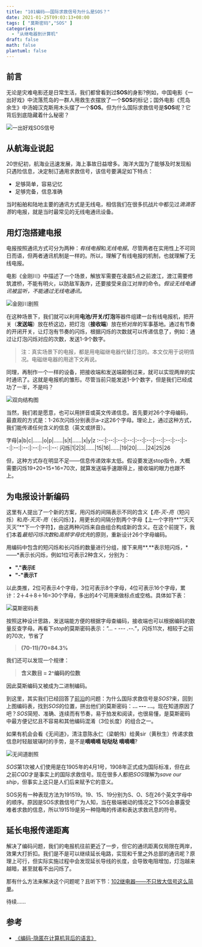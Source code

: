 ```yaml
---
title: "101编码——国际求救信号为什么是SOS？"
date: 2021-01-25T09:03:13+08:00
tags: [ "莫斯密码","SOS" ]
categories:
  - "从继电器到计算机"
draft: false
math: false
plantuml: false
---
```


## <a name="1">前言</a>
无论是灾难电影还是日常生活，我们都曾看到过**SOS**的身影?例如，中国电影《一出好戏》中流落荒岛的一群人用救生衣摆放了一个**SOS**的标记；国外电影《荒岛余生》中汤姆汉克斯用木头摆了一个**SOS**。但为什么国际求救信号是**SOS**呢？它背后到底隐藏着什么秘密？

![一出好戏SOS信号](https://ansoncao.me/myblogtalk/img/20210125100609.png)

## 从航海业说起

20世纪初，航海业迅速发展，海上事故日益增多。海洋大国为了能够及时发现船只遇险信息，决定制订通用求救信号，该信号要满足如下特点：

- 足够简单，容易记忆
- 足够完备，信息准确

当时船舶和陆地主要的通讯方式是无线电，相信我们在很多抗战片中都见过*滴滴答答*的电报，就是当时最常见的无线电通讯设备。

## 用灯泡搭建电报
电报按照通讯方式可分为两种：*有线电报*和*无线电报*。尽管两者在实用性上不可同日而语，但两者通讯机制是一样的。所以，理解了有线电报的机制，也就理解了无线电报。

电影《金刚川》中描述了一个场景，解放军需要在凌晨5点之前渡江，渡江需要修筑渡桥，不能有明火，以防敌军轰炸，还要接受来自江对岸的命令。*假设无线电通讯被监听，不能通过无线电通讯。*

![金刚川剧照](https://ansoncao.me/myblogtalk/img/20210125210004.png)

在这种场景下，我们就可以利用**电池/开关/灯泡**等器件组建一台有线电报机，把开关（**发送端**）放在桥这边，把灯泡（**接收端**）放在桥对岸的军事基地。通过有节奏的开闭开关，让灯泡有节奏的闪烁，根据闪烁的次数就可以传递信息了，例如：通过让灯泡闪烁对应的次数，发送1-9个数字。

> 注：真实场景下的电报，都是用电磁继电器代替灯泡的。本文仅用于说明情况。电磁继电器的用途下文再说。

同理，再制作一个一样的设备，把接收端和发送端颠倒过来，就可以实现两岸的实时通讯了。这就是电报机的雏形。尽管当前只能发送1-9个数字，但是我们已经成功了一半，不是吗？

![双向结构图](https://res.weread.qq.com/wrepub/epub_33381009_47)

当然，我们若是愿意，也可以用拼音或英文传递信息。首先要对26个字母编码，最直观的方式是：1-26次闪烁分别表示a-z这26个字母。理论上，通过这种方式，我们能传递任何含义的信息（英文或拼音）。

字母|a|b|c|……|o|p|……|s|t|……|x|y|z
:--:|:--:|:--:|:--:|:--:|:--:|:--:|:--:|:--:|:--:|:--:|:--:|:--:|:--:|:--:
闪烁|1|2|3|……|15|16|……|19|20|……|24|25|26

但，这种方式存在明显不足——信息传递效率太低。假设要发送stop指令，大概需要闪烁19+20+15+16=70次，就算发送端手速跟得上，接收端的眼力也跟不上。

## 为电报设计新编码
这里有人提出了一个新的方案，用闪烁的间隔表示不同的含义【*亮-灭-亮*（短闪烁）和*亮-灭灭-亮*（长闪烁）】，用更长的间隔分割两个字母【上一个字符**"“灭灭灭灭”**下一个字符】，由这两种闪烁来自由组合构成新的含义。在这个前提下，我们本着*最短闪烁次数*和*高频字母优先*的原则，重新设计26个字母编码。

用编码中包含的短闪烁和长闪烁的数量进行分组，接下来用**.**表示短闪烁，*——*表示长闪烁，例如1位可表示2种含义，分别为：

- **"."表示E**
- **"-"表示T**

以此类推，2位可表示4个字母，3位可表示8个字母，4位可表示16个字母，累计：2＋4＋8＋16=30个字母，多出的4个可用来做标点或空格。具体如下表：

![莫斯密码表](https://res.weread.qq.com/wrepub/epub_33381009_17)

按照这种设计思路，发送端能方便的根据字母查编码，接收端也可以根据编码的数量反查字母。再看下*stop*的莫斯密码表示：*"... - --- .--."*，闪烁11次，相较于之前的70次，节省了

> **(70-11)/70=84.3%**

我们还可以发现一个规律：

> **含义数目 = 2^编码的位数**

因此莫斯编码又被成为二进制编码。

到这里，其实我们已经回答了[前沿](#1)的问题：为什么国际求救信号是*SOS*?来，回到上图编码表，找到*SOS*的位置，拼出他们的莫斯密码：**... --- ...**。现在知道原因了吧？*SOS*简短、准确、连续而有节奏，易于拍发和阅读，也很易懂，是莫斯密码中最方便记忆且不容易和其他编码混淆（3位长度）的组合之一。

如果有机会会看《无间道》，清注意陈永仁（梁朝伟）给黄sir（黄秋生）传递求救信息时轻敲玻璃时的手势，是不是**嘀嘀嘀 哒哒哒 嘀嘀嘀**?

![无间道剧照](https://ansoncao.me/myblogtalk/img/20210125192939.png)

*SOS*第1次被人们使用是在1905年的4月1号，1908年正式成为国际标准，但在此之前*CQD*才是事实上的国际求救信号。现在很多人都把*SOS*理解为*save our ship*，但事实上这只是人们后来赋予它的意义。


SOS另有一种表现方法为191519。19、15、19分别为S、O、S在26个英文字母中的顺序。原因是SOS求救信号广为人知，当在极端被动的情况之下SOS会暴露受难者求救的信息，所以191519是另一种隐晦的传递和表达求救讯息的符号。


## 延长电报传递距离
解决了编码问题，我们的电报机往前更近了一步，但它的通讯距离仅局限在两岸，效果大打折扣。我们是不是可以继续延长电路，实现和千里之外总部的通讯呢？原理上可行，但实际实施过程中会发现延长导线的长度，会导致电阻增加，灯泡越来越暗，甚至就看不出闪烁了。

那有什么方法来解决这个问题呢？且听下节：[102继电器——不只放大信号这么简单](../102继电器不只放大信号这么简单/)。

待续……

## 参考
- [《编码-隐匿在计算机背后的语言》](https://weread.qq.com/web/reader/64e32bf071fd5a9164ece6bkc81322c012c81e728d9d180)